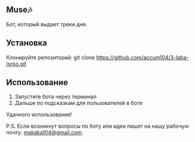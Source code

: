 ## Muse🎶

Бот, который выдает треки дня.

## Установка

Клонируйте репозиторий: git clone https://github.com/accum104/3-laba-isrpo.git

## Использование

1. Запустите бота через терминал
2. Дальше по подсказкам для пользователей в боте

Удачного использования!

P.S. Если возникнут вопросы по боту или идеи пишет на нашу рабочую почту: makaka104@gmail.com.